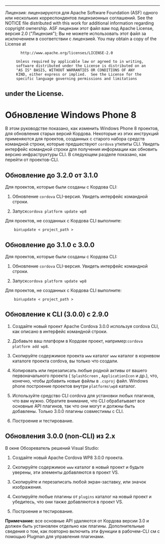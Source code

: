 * * *

Лицензия: лицензируются для Apache Software Foundation (ASF) одного или нескольких корреспондентов лицензионных соглашений. See the NOTICE file distributed with this work for additional information regarding copyright ownership. ASF лицензии этот файл вам под Apache License, версия 2.0 ("Лицензия"); Вы не можете использовать этот файл за исключением в соответствии с лицензией. You may obtain a copy of the License at

           http://www.apache.org/licenses/LICENSE-2.0
    
         Unless required by applicable law or agreed to in writing,
         software distributed under the License is distributed on an
         "AS IS" BASIS, WITHOUT WARRANTIES OR CONDITIONS OF ANY
         KIND, either express or implied.  See the License for the
         specific language governing permissions and limitations
    

## under the License.

# Обновление Windows Phone 8

В этом руководстве показано, как изменить Windows Phone 8 проектов, для обновления старых версий Кордова. Некоторые из этих инструкций применяются для проектов, созданных с старого набора средств командной строки, которые предшествуют `cordova` утилиты CLI. Увидеть интерфейс командной строки для получения информации как обновить версию инфраструктуры CLI. В следующем разделе показано, как перейти от проектов-CLI.

## Обновление до 3.2.0 от 3.1.0

Для проектов, которые были созданы с Кордова CLI:

1.  Обновление `cordova` CLI-версия. Увидеть интерфейс командной строки.

2.  Запуск`cordova platform update wp8`

Для проектов, не созданных с Кордова CLI выполните:

        bin\update < project_path >
    

## Обновление до 3.1.0 с 3.0.0

Для проектов, которые были созданы с Кордова CLI:

1.  Обновление `cordova` CLI-версия. Увидеть интерфейс командной строки.

2.  Запуск`cordova platform update wp8`

Для проектов, не созданных с Кордова CLI выполните:

        bin\update < project_path >
    

## Обновление к CLI (3.0.0) с 2.9.0

1.  Создайте новый проект Apache Cordova 3.0.0 используя cordova CLI, как описано в интерфейс командной строки.

2.  Добавьте ваш платформ в Кордове проект, например:`cordova
platform add wp8`.

3.  Скопируйте содержимое проекта `www` каталог `www` каталог в корневом каталоге проекта cordova, вы только что создали.

4.  Копировать или перезаписать любые родной активы от вашего первоначального проекта ( `SplashScreen` , `ApplicationIcon` и др.), что, конечно, чтобы добавить новые файлы в `.csproj` файл. Windows phone построение проектов внутри `platforms\wp8` каталог.

5.  Используйте средство CLI cordova для установки любых плагинов, что вам нужно. Обратите внимание, что CLI обрабатывает все основные API плагинов, так что они могут и должны быть добавлены. Только 3.0.0 плагины совместимы с CLI.

6.  Построение и тестирование.

## Обновления 3.0.0 (non-CLI) из 2.x

В окне Обозреватель решений Visual Studio:

1.  Создайте новый Apache Cordova WP8 3.0.0 проекта.

2.  Скопируйте содержимое `www` каталог в новый проект и будьте уверены, эти элементы добавляются в проект VS.

3.  Скопируйте и перезаписать любой экран-заставку, или значок изображения.

4.  Скопируйте любые плагины от `plugins` каталог на новый проект и убедитесь, что они также добавляются в проект VS.

5.  Построение и тестирование.

**Примечание**: все основные API удаляются от Кордова версии 3.0 и должен быть установлен отдельно как плагины. Дополнительные сведения о том, как повторно включить эти функции в рабочем-CLI см с помощью Plugman для управления плагинами.